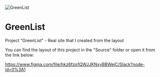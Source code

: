 ![GreenList](https://telegra.ph/file/7aef4a8f7cc7786e12bb5.png)

# GreenList

Project "GreenList" - Real site that I created from the layout

You can find the layout of this project in the "Source" folder or open it from the link below:

https://www.figma.com/file/hkz6fzq1QWJJKNxyBBWejC/Slack?node-id=0%3A1